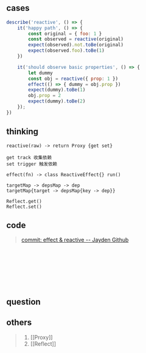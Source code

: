 

## cases

```javascript
describe('reactive', () => {
    it('happy path', () => {
        const original = { foo: 1 }
        const observed = reactive(original)
        expect(observed).not.toBe(original)
        expect(observed.foo).toBe(1)
    })

    it('should observe basic properties', () => {
        let dummy
        const obj = reactive({ prop: 1 })
        effect(() => { dummy = obj.prop })
        expect(dummy).toBe(1)
        obj.prop = 2
        expect(dummy).toBe(2)
    });
})
```

## thinking

```
reactive(raw) -> return Proxy {get set}

get track 收集依赖
set trigger 触发依赖

effect(fn) -> class ReactiveEffect{} run() 

targetMap -> depsMap -> dep
targetMap{target -> depsMap{key -> dep}}

Reflect.get()
Reflect.set()

```

## code

 >[commit: effect & reactive -- Jayden Github](https://github.com/Jayden12138/tiny-vue/commit/0f1d85545d0f85ab05b65fdece3eeae869bca4f7)

```javascript









```



## question





## others

> 1. [[Proxy]]
> 2. [[Reflect]]